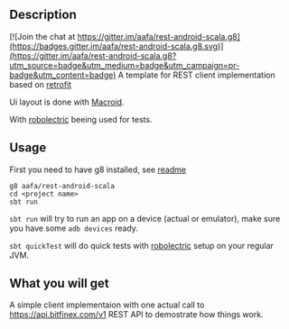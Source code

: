 ## Description

[![Join the chat at https://gitter.im/aafa/rest-android-scala.g8](https://badges.gitter.im/aafa/rest-android-scala.g8.svg)](https://gitter.im/aafa/rest-android-scala.g8?utm_source=badge&utm_medium=badge&utm_campaign=pr-badge&utm_content=badge)
A template for REST client implementation based on [retrofit](https://github.com/square/retrofit)

Ui layout is done with [Macroid](http://macroid.github.io/).

With [robolectric](robolectric.org) beeing used for tests.


## Usage
First you need to have g8 installed, see [readme](http://github.com/n8han/giter8#readme)

```
g8 aafa/rest-android-scala
cd <project name>
sbt run
```

`sbt run` will try to run an app on a device (actual or emulator), make sure you have some `adb devices` ready.

`sbt quickTest` will do quick tests with [robolectric](robolectric.org) setup on your regular JVM.

## What you will get
A simple client implementaion with one actual call to https://api.bitfinex.com/v1 REST API to demostrate how things work.
